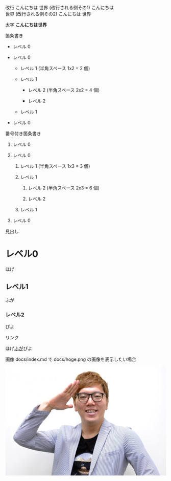 改行
こんにちは
世界
(改行される例その1)
こんにちは  
世界
(改行される例その2)
こんにちは
世界

太字
**こんにちは世界**


箇条書き
- レベル 0
- レベル 0

  - レベル 1 (半角スペース 1x2 = 2 個)

  - レベル 1

    - レベル 2 (半角スペース 2x2 = 4 個)

    - レベル 2

  - レベル 1

- レベル 0

番号付き箇条書き

1. レベル 0

1. レベル 0

   1. レベル 1 (半角スペース 1x3 = 3 個)

   1. レベル 1

      1. レベル 2 (半角スペース 2x3 = 6 個)

      1. レベル 2

   1. レベル 1

1. レベル 0

見出し

# レベル0



ほげ



## レベル1



ふが



### レベル2



ぴよ

リンク

ほげ[ふが](https://shonenjumpplus.com/)ぴよ

画像
docs/index.md で docs/hoge.png の画像を表示したい場合



![ほげ](img/1533260800748.jpg)